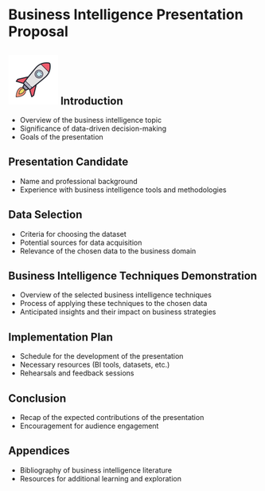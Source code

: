# Business Intelligence Presentation Proposal

## ![My Rocket](https://github.com/dolinger-nscc/Capstone2024/blob/main/img/icons8-rocket-100.png?raw=true) Introduction
- Overview of the business intelligence topic
- Significance of data-driven decision-making
- Goals of the presentation

## Presentation Candidate
- Name and professional background
- Experience with business intelligence tools and methodologies

## Data Selection
- Criteria for choosing the dataset
- Potential sources for data acquisition
- Relevance of the chosen data to the business domain

## Business Intelligence Techniques Demonstration
- Overview of the selected business intelligence techniques
- Process of applying these techniques to the chosen data
- Anticipated insights and their impact on business strategies

## Implementation Plan
- Schedule for the development of the presentation
- Necessary resources (BI tools, datasets, etc.)
- Rehearsals and feedback sessions

## Conclusion
- Recap of the expected contributions of the presentation
- Encouragement for audience engagement

## Appendices
- Bibliography of business intelligence literature
- Resources for additional learning and exploration

